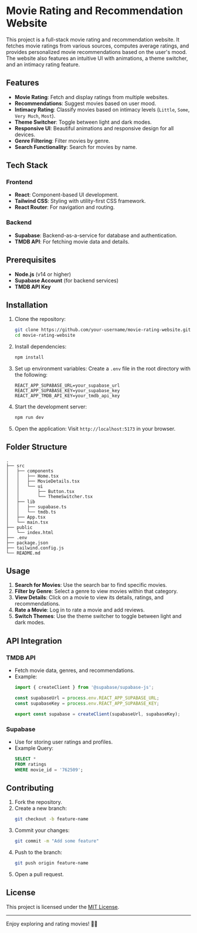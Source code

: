 # Movie Rating and Recommendation Website

This project is a full-stack movie rating and recommendation website. It fetches movie ratings from various sources, computes average ratings, and provides personalized movie recommendations based on the user's mood. The website also features an intuitive UI with animations, a theme switcher, and an intimacy rating feature.

## Features

- **Movie Rating**: Fetch and display ratings from multiple websites.
- **Recommendations**: Suggest movies based on user mood.
- **Intimacy Rating**: Classify movies based on intimacy levels (`Little`, `Some`, `Very Much`, `Most`).
- **Theme Switcher**: Toggle between light and dark modes.
- **Responsive UI**: Beautiful animations and responsive design for all devices.
- **Genre Filtering**: Filter movies by genre.
- **Search Functionality**: Search for movies by name.

## Tech Stack

### Frontend
- **React**: Component-based UI development.
- **Tailwind CSS**: Styling with utility-first CSS framework.
- **React Router**: For navigation and routing.

### Backend
- **Supabase**: Backend-as-a-service for database and authentication.
- **TMDB API**: For fetching movie data and details.

## Prerequisites

- **Node.js** (v14 or higher)
- **Supabase Account** (for backend services)
- **TMDB API Key**

## Installation

1. Clone the repository:
   ```bash
   git clone https://github.com/your-username/movie-rating-website.git
   cd movie-rating-website
   ```

2. Install dependencies:
   ```bash
   npm install
   ```

3. Set up environment variables:
   Create a `.env` file in the root directory with the following:
   ```env
   REACT_APP_SUPABASE_URL=your_supabase_url
   REACT_APP_SUPABASE_KEY=your_supabase_key
   REACT_APP_TMDB_API_KEY=your_tmdb_api_key
   ```

4. Start the development server:
   ```bash
   npm run dev
   ```

5. Open the application:
   Visit `http://localhost:5173` in your browser.

## Folder Structure

```
.
├── src
│   ├── components
│   │   ├── Home.tsx
│   │   ├── MovieDetails.tsx
│   │   └── ui
│   │       ├── Button.tsx
│   │       └── ThemeSwitcher.tsx
│   ├── lib
│   │   ├── supabase.ts
│   │   └── tmdb.ts
│   ├── App.tsx
│   └── main.tsx
├── public
│   └── index.html
├── .env
├── package.json
├── tailwind.config.js
└── README.md
```

## Usage

1. **Search for Movies**: Use the search bar to find specific movies.
2. **Filter by Genre**: Select a genre to view movies within that category.
3. **View Details**: Click on a movie to view its details, ratings, and recommendations.
4. **Rate a Movie**: Log in to rate a movie and add reviews.
5. **Switch Themes**: Use the theme switcher to toggle between light and dark modes.

## API Integration

### TMDB API
- Fetch movie data, genres, and recommendations.
- Example:
  ```typescript
  import { createClient } from '@supabase/supabase-js';

  const supabaseUrl = process.env.REACT_APP_SUPABASE_URL;
  const supabaseKey = process.env.REACT_APP_SUPABASE_KEY;

  export const supabase = createClient(supabaseUrl, supabaseKey);
  ```

### Supabase
- Use for storing user ratings and profiles.
- Example Query:
  ```sql
  SELECT *
  FROM ratings
  WHERE movie_id = '762509';
  ```

## Contributing

1. Fork the repository.
2. Create a new branch:
   ```bash
   git checkout -b feature-name
   ```
3. Commit your changes:
   ```bash
   git commit -m "Add some feature"
   ```
4. Push to the branch:
   ```bash
   git push origin feature-name
   ```
5. Open a pull request.

## License

This project is licensed under the [MIT License](LICENSE).

---

Enjoy exploring and rating movies! 🎥🍿
